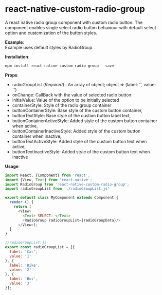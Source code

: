 # react-native-custom-radio-group

A react native radio group component with custom radio button. The component enables single select radio button behaviour with default select option and customization of the button styles.

<strong>Example</strong>:<br>
Example uses default styles by RadioGroup

<strong>Installation</strong>:
```javascript
npm install react-native-custom-radio-group --save
```
<strong>Props</strong>:<br>
* radioGroupList (<i>Required</i>) : An array of object; object => {label: '', value: ''}
* onChange: CallBack with the value of selected radio button
* initialValue: Value of the option to be initially selected
* containerStyle: Style of the radio group container
* buttonContainerStyle: Base style of the custom button container,
* buttonTextStyle: Base style of the custom button label text,
* buttonContainerActiveStyle: Added style of the custom button container when active,
* buttonContainerInactiveStyle: Added style of the custom button container when inactive,
* buttonTextActiveStyle: Added style of the custom button text when active,
* buttonTextInactiveStyle: Added style of the custom button text when inactive

<strong>Usage</strong>:<br>
```javascript
import React, {Component} from 'react';
import {View, Text} from 'react-native';
import RadioGroup from 'react-native-custom-radio-group';
import radioGroupList from './radioGroupList.js'

export default class MyComponent extends Component {
  render () {
    return (
      <View>
        <Text> SELECT: </Text>
        <RadioGroup radioGroupList={radioGroupData}/>
      </View>);
  }
}


```
```javascript
//radioGroupList.js
export const radioGroupList = [{
  label: 'Car',
  value: '1'
}, {
  label: 'Bike',
  value: '2'
}, {
  label: 'Bus',
  value: '3'
}];
```
